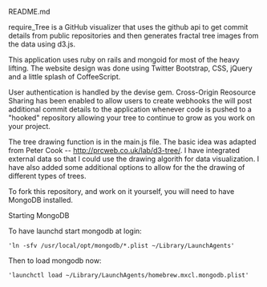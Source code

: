 README.md

require_Tree is a GitHub visualizer that uses the github api to get commit details from public repositories and then generates fractal tree images from the data using d3.js.

This application uses ruby on rails and mongoid for most of the heavy lifting. The website design was done using Twitter Bootstrap, CSS, jQuery and a little splash of CoffeeScript.

User authentication is handled by the devise gem. Cross-Origin Reosource Sharing has been enabled to allow users to create webhooks the will post additional commit details to the application whenever code is pushed to a "hooked" repository allowing your tree to continue to grow as you work on your project.

The tree drawing function is in the main.js file. The basic idea was adapted from Peter Cook -- http://prcweb.co.uk/lab/d3-tree/. I have integrated external data so that I could use the drawing algorith for data visualization. I have also added some additional options to allow for the the drawing of different types of trees.

To fork this repository, and work on it yourself, you will need to have MongoDB installed.

Starting MongoDB

To have launchd start mongodb at login:

    'ln -sfv /usr/local/opt/mongodb/*.plist ~/Library/LaunchAgents'

Then to load mongodb now:

    'launchctl load ~/Library/LaunchAgents/homebrew.mxcl.mongodb.plist'